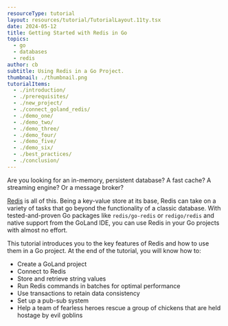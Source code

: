 ```yaml
---
resourceType: tutorial
layout: resources/tutorial/TutorialLayout.11ty.tsx
date: 2024-05-12
title: Getting Started with Redis in Go
topics:
  - go
  - databases
  - redis
author: cb
subtitle: Using Redis in a Go Project.
thumbnail: ./thumbnail.png
tutorialItems:
  - ./introduction/
  - ./prerequisites/
  - ./new_project/
  - ./connect_goland_redis/
  - ./demo_one/
  - ./demo_two/
  - ./demo_three/
  - ./demo_four/
  - ./demo_five/
  - ./demo_six/
  - ./best_practices/
  - ./conclusion/
---
```


Are you looking for an in-memory, persistent database? A fast cache? A streaming engine? Or a message broker?

[Redis](https://redis.io/) is all of this. Being a key-value store at its base, Redis can take on a variety of tasks that go beyond the functionality of a classic database. With tested-and-proven Go packages like `redis/go-redis` or `redigo/redis` and native support from the GoLand IDE, you can use Redis in your Go projects with almost no effort.

This tutorial introduces you to the key features of Redis and how to use them in a Go project. At the end of the tutorial, you will know how to:

- Create a GoLand project
- Connect to Redis
- Store and retrieve string values
- Run Redis commands in batches for optimal performance
- Use transactions to retain data consistency
- Set up a pub-sub system
- Help a team of fearless heroes rescue a group of chickens that are held hostage by evil goblins
